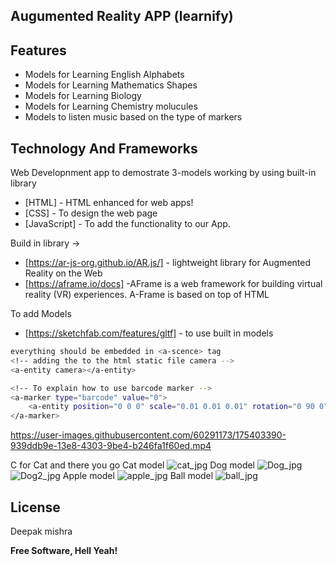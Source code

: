 
## Augumented Reality APP (learnify)


## Features

- Models for Learning English Alphabets
- Models for Learning Mathematics Shapes
- Models for Learning Biology
- Models for Learning Chemistry molucules
- Models to listen music based on the type of markers

## Technology And Frameworks
Web Developnment app to demostrate 3-models working by using built-in library

- [HTML] - HTML enhanced for web apps!
- [CSS] - To design the web page
- [JavaScript] - To add the functionality to our App.

Build in library ->
- [https://ar-js-org.github.io/AR.js/] - lightweight library for Augmented Reality on the Web
- [https://aframe.io/docs] -AFrame is a web framework for building virtual reality (VR) experiences. A-Frame is based on top of HTML

To add Models
- [https://sketchfab.com/features/gltf] - to use built in models

```sh
everything should be embedded in <a-scence> tag
<!-- adding the to the html static file camera -->
<a-entity camera></a-entity>

<!-- To explain how to use barcode marker -->
<a-marker type="barcode" value="0">
    <a-entity position="0 0 0" scale="0.01 0.01 0.01" rotation="0 90 0" gltf-model="#apple"></a-entity>
</a-marker>
```
https://user-images.githubusercontent.com/60291173/175403390-939ddb9e-13e8-4303-9be4-b246fa1f60ed.mp4

C for Cat and there you go Cat model
![cat_jpg](https://user-images.githubusercontent.com/60291173/175403361-a93aabb1-b87c-4b22-a794-cc65862d9991.jpeg)
Dog model
![Dog_jpg](https://user-images.githubusercontent.com/60291173/175403378-0dae4eb7-3fff-4070-99ba-abc44b50b228.jpeg)
![Dog2_jpg](https://user-images.githubusercontent.com/60291173/175403384-11853fa7-d594-45c3-aa54-7373e0f26f29.jpeg)
Apple model
![apple_jpg](https://user-images.githubusercontent.com/60291173/175403395-f69be50e-5d1e-4585-bfb1-79f791e97733.jpeg)
Ball model
![ball_jpg](https://user-images.githubusercontent.com/60291173/175403402-6e3a1510-2fca-4450-a28a-3aea6680cf4b.jpeg)



## License

Deepak mishra

**Free Software, Hell Yeah!**

